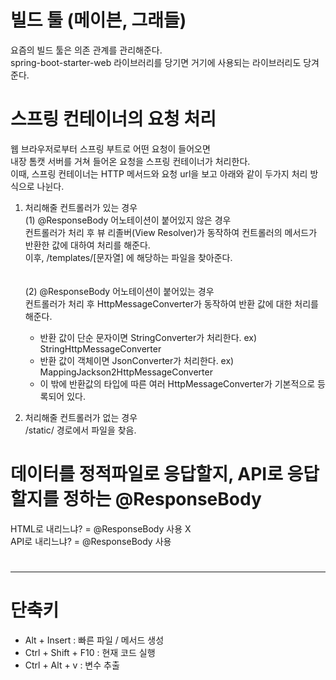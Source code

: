 # 빌드 툴 (메이븐, 그래들)
요즘의 빌드 툴은 의존 관계를 관리해준다.<br>
spring-boot-starter-web 라이브러리를 당기면 거기에 사용되는 라이브러리도 당겨준다.

# 스프링 컨테이너의 요청 처리 
웹 브라우저로부터 스프링 부트로 어떤 요청이 들어오면 <br>
내장 톰캣 서버를 거쳐 들어온 요청을 스프링 컨테이너가 처리한다. <br>
이때, 스프링 컨테이너는 HTTP 메서드와 요청 url을 보고 아래와 같이 두가지 처리 방식으로 나뉜다.

1) 처리해줄 컨트롤러가 있는 경우 <br>
   (1) @ResponseBody 어노테이션이 붙어있지 않은 경우 <br>
   컨트롤러가 처리 후 뷰 리졸버(View Resolver)가 동작하여 컨트롤러의 메서드가 반환한 값에 대하여 처리를 해준다. <br>
   이후, /templates/[문자열] 에 해당하는 파일을 찾아준다. <br>
   <br>   
   (2) @ResponseBody 어노테이션이 붙어있는 경우 <br>
   컨트롤러가 처리 후 HttpMessageConverter가 동작하여 반환 값에 대한 처리를 해준다. <br>
    - 반환 값이 단순 문자이면 StringConverter가 처리한다. ex) StringHttpMessageConverter
    - 반환 값이 객체이면 JsonConverter가 처리한다. ex) MappingJackson2HttpMessageConverter
    - 이 밖에 반환값의 타입에 따른 여러 HttpMessageConverter가 기본적으로 등록되어 있다.
    

2) 처리해줄 컨트롤러가 없는 경우 <br>
   /static/ 경로에서 파일을 찾음.

# 데이터를 정적파일로 응답할지, API로 응답할지를 정하는 @ResponseBody <br>
HTML로 내리느냐? = @ResponseBody 사용 X <br>
API로 내리느냐? = @ResponseBody 사용 <br>

# 

---
# 단축키
- Alt + Insert : 빠른 파일 / 메서드 생성
- Ctrl + Shift + F10 : 현재 코드 실행
- Ctrl + Alt + v : 변수 추출